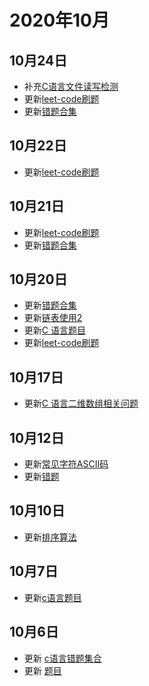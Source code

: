 # 2020年10月

## 10月24日
+ 补充[C语言文件读写检测](/c/file.html#文件读写检测)
+ 更新[leet-code刷题](/c/leet-code.html)
+ 更新[错题合集](/c/error-question-collections)

## 10月22日
+ 更新[leet-code刷题](/c/leet-code.html#二进制加法)

## 10月21日
+ 更新[leet-code刷题](/c/leet-code.html)
+ 更新[错题合集](/c/error-question-collections)

## 10月20日
+ 更新[错题合集](/c/error-question-collections)
+ 更新[链表使用2](/c/case/list2.html)
+ 更新[C 语言题目](/c/case/case1.html#字符串中子串出现的次数)
+ 更新[leet-code刷题](/c/leet-code.html)

## 10月17日
+ 更新[C 语言二维数组相关问题](/c/array.html#二维数组)

## 10月12日
+ 更新[常见字符ASCII码](/c/#常见字符ascii码)
+ 更新[错题](/c/error-question-collections.html)

## 10月10日
+ 更新[排序算法](/c/sort.html)

## 10月7日
+ 更新[c语言题目](/c/case/#删除字符串中所有空格)

## 10月6日
+ 更新 [c语言错题集合](/c/error-question-collections.html)
+ 更新 [题目](/c/test/2011.html)